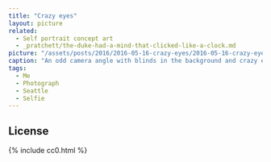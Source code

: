 ```yaml
---
title: "Crazy eyes"
layout: picture
related:
  - Self portrait concept art
  - _pratchett/the-duke-had-a-mind-that-clicked-like-a-clock.md
picture: "/assets/posts/2016/2016-05-16-crazy-eyes/2016-05-16-crazy-eyes.jpg"
caption: "An odd camera angle with blinds in the background and crazy eyes peeking at you."
tags:
  - Me
  - Photograph
  - Seattle
  - Selfie
---
```


## License

{% include cc0.html %}
